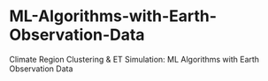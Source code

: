 # ML-Algorithms-with-Earth-Observation-Data
Climate Region Clustering &amp; ET Simulation: ML Algorithms with Earth Observation Data

